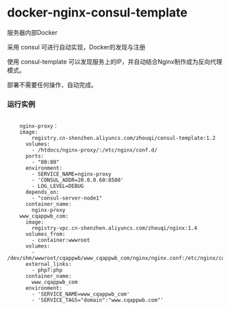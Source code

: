# docker-nginx-consul-template

服务器内部Docker

采用 consul 可进行自动实现，Docker的发现与注册

使用 consul-template 可以发现服务上的IP，并自动结合Nginx制作成为反向代理模式。

部署不需要任何操作，自动完成。

### 运行实例
```
    
    nginx-proxy：  
    image:  
        registry.cn-shenzhen.aliyuncs.com/zhouqi/consul-template:1.2 
      volumes: 
        - /htdocs/nginx-proxy/:/etc/nginx/conf.d/ 
      ports:
        - "80:80"
      environment:
        - SERVICE_NAME=nginx-proxy
        - 'CONSUL_ADDR=20.0.0.60:8500'
        - LOG_LEVEL=DEBUG
      depends_on:
        - "consul-server-node1"
      container_name:
        nginx-proxy
    www_cqappwb_com:
      image:
        registry-vpc.cn-shenzhen.aliyuncs.com/zhouqi/nginx:1.4
      volumes_from:
        - container:wwwroot
      volumes:
        - /dev/shm/wwwroot/cqappwb/www_cqappwb_com/nginx/nginx.conf:/etc/nginx/conf.d/default.conf
      external_links:
        - php7:php
      container_name:
        www_cqappwb_com
      environment:
        - 'SERVICE_NAME=www_cqappwb_com'
        - 'SERVICE_TAGS="domain":"www.cqappwb.com"'
    
```
